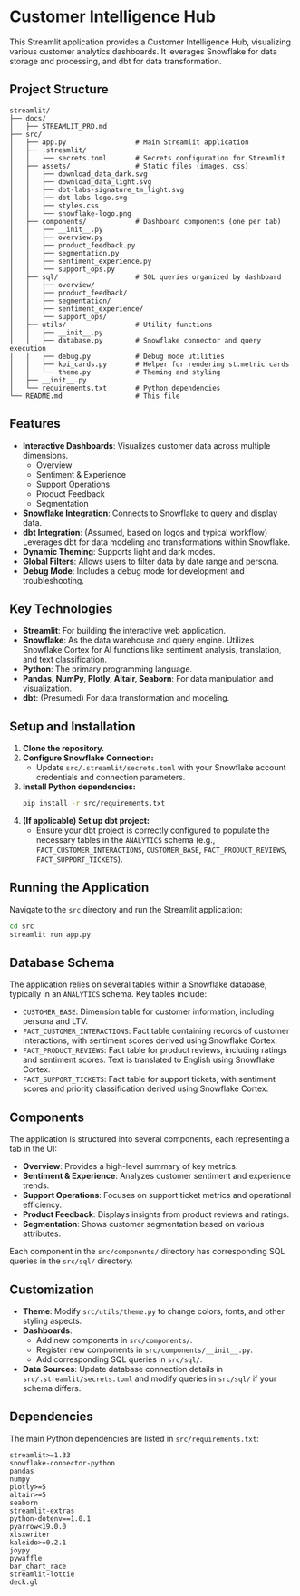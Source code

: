 # Customer Intelligence Hub

This Streamlit application provides a Customer Intelligence Hub, visualizing various customer analytics dashboards. It leverages Snowflake for data storage and processing, and dbt for data transformation.

## Project Structure

```
streamlit/
├── docs/
│   ├── STREAMLIT_PRD.md
├── src/
│   ├── app.py                 # Main Streamlit application
│   ├── .streamlit/
│   │   └── secrets.toml       # Secrets configuration for Streamlit
│   ├── assets/                # Static files (images, css)
│   │   ├── download_data_dark.svg
│   │   ├── download_data_light.svg
│   │   ├── dbt-labs-signature_tm_light.svg
│   │   ├── dbt-labs-logo.svg
│   │   ├── styles.css
│   │   └── snowflake-logo.png
│   ├── components/            # Dashboard components (one per tab)
│   │   ├── __init__.py
│   │   ├── overview.py
│   │   ├── product_feedback.py
│   │   ├── segmentation.py
│   │   ├── sentiment_experience.py
│   │   └── support_ops.py
│   ├── sql/                   # SQL queries organized by dashboard
│   │   ├── overview/
│   │   ├── product_feedback/
│   │   ├── segmentation/
│   │   ├── sentiment_experience/
│   │   └── support_ops/
│   ├── utils/                 # Utility functions
│   │   ├── __init__.py
│   │   ├── database.py        # Snowflake connector and query execution
│   │   ├── debug.py           # Debug mode utilities
│   │   ├── kpi_cards.py       # Helper for rendering st.metric cards
│   │   └── theme.py           # Theming and styling
│   ├── __init__.py
│   └── requirements.txt       # Python dependencies
└── README.md                  # This file
```

## Features

- **Interactive Dashboards**: Visualizes customer data across multiple dimensions.
    - Overview
    - Sentiment & Experience
    - Support Operations
    - Product Feedback
    - Segmentation
- **Snowflake Integration**: Connects to Snowflake to query and display data.
- **dbt Integration**: (Assumed, based on logos and typical workflow) Leverages dbt for data modeling and transformations within Snowflake.
- **Dynamic Theming**: Supports light and dark modes.
- **Global Filters**: Allows users to filter data by date range and persona.
- **Debug Mode**: Includes a debug mode for development and troubleshooting.

## Key Technologies

- **Streamlit**: For building the interactive web application.
- **Snowflake**: As the data warehouse and query engine. Utilizes Snowflake Cortex for AI functions like sentiment analysis, translation, and text classification.
- **Python**: The primary programming language.
- **Pandas, NumPy, Plotly, Altair, Seaborn**: For data manipulation and visualization.
- **dbt**: (Presumed) For data transformation and modeling.

## Setup and Installation

1.  **Clone the repository.**
2.  **Configure Snowflake Connection:**
    *   Update `src/.streamlit/secrets.toml` with your Snowflake account credentials and connection parameters.
3.  **Install Python dependencies:**
    ```bash
    pip install -r src/requirements.txt
    ```
4.  **(If applicable) Set up dbt project:**
    *   Ensure your dbt project is correctly configured to populate the necessary tables in the `ANALYTICS` schema (e.g., `FACT_CUSTOMER_INTERACTIONS`, `CUSTOMER_BASE`, `FACT_PRODUCT_REVIEWS`, `FACT_SUPPORT_TICKETS`).

## Running the Application

Navigate to the `src` directory and run the Streamlit application:

```bash
cd src
streamlit run app.py
```

## Database Schema

The application relies on several tables within a Snowflake database, typically in an `ANALYTICS` schema. Key tables include:

*   `CUSTOMER_BASE`: Dimension table for customer information, including persona and LTV.
*   `FACT_CUSTOMER_INTERACTIONS`: Fact table containing records of customer interactions, with sentiment scores derived using Snowflake Cortex.
*   `FACT_PRODUCT_REVIEWS`: Fact table for product reviews, including ratings and sentiment scores. Text is translated to English using Snowflake Cortex.
*   `FACT_SUPPORT_TICKETS`: Fact table for support tickets, with sentiment scores and priority classification derived using Snowflake Cortex.

## Components

The application is structured into several components, each representing a tab in the UI:

*   **Overview**: Provides a high-level summary of key metrics.
*   **Sentiment & Experience**: Analyzes customer sentiment and experience trends.
*   **Support Operations**: Focuses on support ticket metrics and operational efficiency.
*   **Product Feedback**: Displays insights from product reviews and ratings.
*   **Segmentation**: Shows customer segmentation based on various attributes.

Each component in the `src/components/` directory has corresponding SQL queries in the `src/sql/` directory.

## Customization

*   **Theme**: Modify `src/utils/theme.py` to change colors, fonts, and other styling aspects.
*   **Dashboards**:
    *   Add new components in `src/components/`.
    *   Register new components in `src/components/__init__.py`.
    *   Add corresponding SQL queries in `src/sql/`.
*   **Data Sources**: Update database connection details in `src/.streamlit/secrets.toml` and modify queries in `src/sql/` if your schema differs.

## Dependencies

The main Python dependencies are listed in `src/requirements.txt`:

```
streamlit>=1.33
snowflake-connector-python
pandas
numpy
plotly>=5
altair>=5
seaborn
streamlit-extras
python-dotenv==1.0.1
pyarrow<19.0.0
xlsxwriter
kaleido>=0.2.1
joypy
pywaffle
bar_chart_race
streamlit-lottie
deck.gl
```
